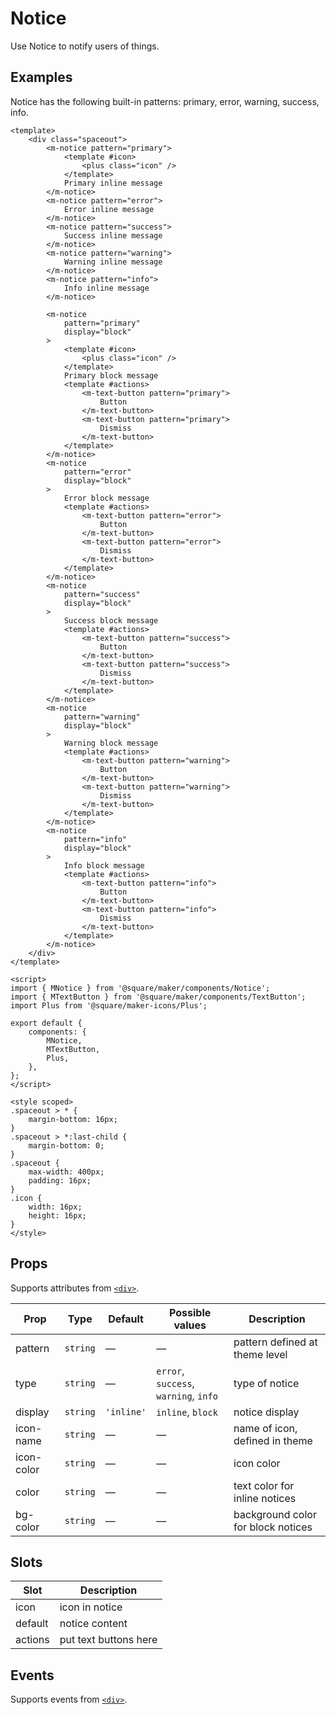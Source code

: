 # Notice

Use Notice to notify users of things.

## Examples

Notice has the following built-in patterns: primary, error, warning, success, info.

```vue
<template>
	<div class="spaceout">
		<m-notice pattern="primary">
			<template #icon>
				<plus class="icon" />
			</template>
			Primary inline message
		</m-notice>
		<m-notice pattern="error">
			Error inline message
		</m-notice>
		<m-notice pattern="success">
			Success inline message
		</m-notice>
		<m-notice pattern="warning">
			Warning inline message
		</m-notice>
		<m-notice pattern="info">
			Info inline message
		</m-notice>

		<m-notice
			pattern="primary"
			display="block"
		>
			<template #icon>
				<plus class="icon" />
			</template>
			Primary block message
			<template #actions>
				<m-text-button pattern="primary">
					Button
				</m-text-button>
				<m-text-button pattern="primary">
					Dismiss
				</m-text-button>
			</template>
		</m-notice>
		<m-notice
			pattern="error"
			display="block"
		>
			Error block message
			<template #actions>
				<m-text-button pattern="error">
					Button
				</m-text-button>
				<m-text-button pattern="error">
					Dismiss
				</m-text-button>
			</template>
		</m-notice>
		<m-notice
			pattern="success"
			display="block"
		>
			Success block message
			<template #actions>
				<m-text-button pattern="success">
					Button
				</m-text-button>
				<m-text-button pattern="success">
					Dismiss
				</m-text-button>
			</template>
		</m-notice>
		<m-notice
			pattern="warning"
			display="block"
		>
			Warning block message
			<template #actions>
				<m-text-button pattern="warning">
					Button
				</m-text-button>
				<m-text-button pattern="warning">
					Dismiss
				</m-text-button>
			</template>
		</m-notice>
		<m-notice
			pattern="info"
			display="block"
		>
			Info block message
			<template #actions>
				<m-text-button pattern="info">
					Button
				</m-text-button>
				<m-text-button pattern="info">
					Dismiss
				</m-text-button>
			</template>
		</m-notice>
	</div>
</template>

<script>
import { MNotice } from '@square/maker/components/Notice';
import { MTextButton } from '@square/maker/components/TextButton';
import Plus from '@square/maker-icons/Plus';

export default {
	components: {
		MNotice,
		MTextButton,
		Plus,
	},
};
</script>

<style scoped>
.spaceout > * {
	margin-bottom: 16px;
}
.spaceout > *:last-child {
	margin-bottom: 0;
}
.spaceout {
	max-width: 400px;
	padding: 16px;
}
.icon {
	width: 16px;
	height: 16px;
}
</style>
```

<!-- api-tables:start -->
## Props

Supports attributes from [`<div>`](https://developer.mozilla.org/en-US/docs/Web/HTML/Element/div).

| Prop       | Type     | Default    | Possible values                       | Description                        |
| ---------- | -------- | ---------- | ------------------------------------- | ---------------------------------- |
| pattern    | `string` | —          | —                                     | pattern defined at theme level     |
| type       | `string` | —          | `error`, `success`, `warning`, `info` | type of notice                     |
| display    | `string` | `'inline'` | `inline`, `block`                     | notice display                     |
| icon-name  | `string` | —          | —                                     | name of icon, defined in theme     |
| icon-color | `string` | —          | —                                     | icon color                         |
| color      | `string` | —          | —                                     | text color for inline notices      |
| bg-color   | `string` | —          | —                                     | background color for block notices |


## Slots

| Slot    | Description           |
| ------- | --------------------- |
| icon    | icon in notice        |
| default | notice content        |
| actions | put text buttons here |


## Events

Supports events from [`<div>`](https://developer.mozilla.org/en-US/docs/Web/HTML/Element/div).
<!-- api-tables:end -->
